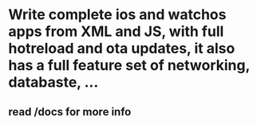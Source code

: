 # Write complete ios and watchos apps from XML and JS, with full hotreload and ota updates, it also has a full feature set of networking, databaste, ...
## read /docs for more info
